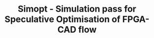 ---
title: "Simopt - Simulation pass for Speculative Optimisation of FPGA-CAD flow"
excerpt: "Talk given in IEEE COINS 2024 for a long paper"
collection: portfolio
pdf_embed: "https://drive.google.com/file/d/1lIVmsnjnt6WocGrwzShKwchBIAYmg35h/preview"
---